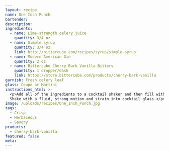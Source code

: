 ```yaml
---
layout: recipe
name: One Inch Punch
bartender:
description:
ingredients:
  - name: Lime-strength celery juice
    quantity: 3/4 oz
  - name: Simple syrup
    quantity: 3/4 oz
    link: http://bittercube.com/recipes/syrup/simple-syrup
  - name: Modern American Gin
    quantity: 2 oz
  - name: Bittercube Cherry Bark Vanilla Bitters
    quantity: 1 dropper/dash
    link: https://store.bittercube.com/products/cherry-bark-vanilla
garnish: Fresh celery leaf
glass: Coupe or Martini
instructions_html: >-
  <p>Add all of the ingredients to a cocktail shaker and then fill with ice.
  Shake with a fluid, strong motion and strain into cocktail glass.</p>
image: /uploads/recipes/One_Inch_Punch.jpg
tags:
  - Crisp
  - Herbaceous
  - Savory
products:
  - cherry-bark-vanilla
featured: false
meta:
---
```


